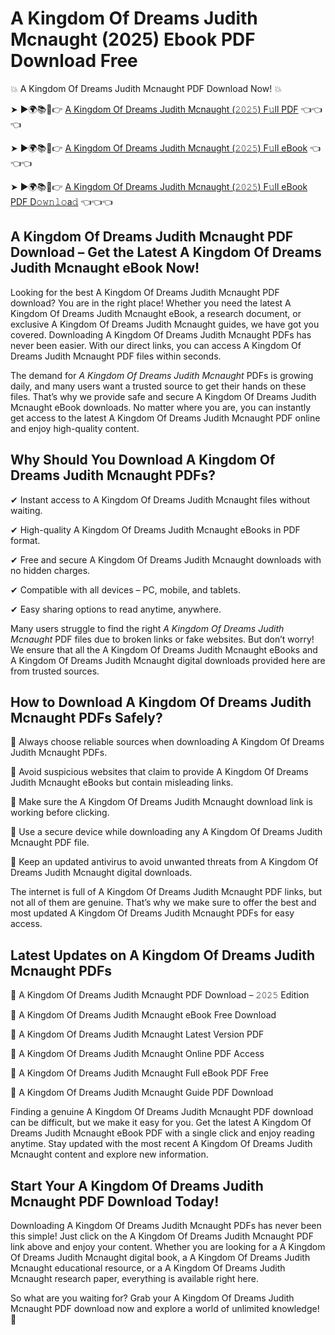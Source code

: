 # A Kingdom Of Dreams Judith Mcnaught (2025) Ebook PDF Download Free

💥 A Kingdom Of Dreams Judith Mcnaught PDF Download Now! 💥

➤ ►🌍📚📱👉 [A Kingdom Of Dreams Judith Mcnaught (𝟸𝟶𝟸𝟻) F𝚞ll PDF](https://getpdf.xyz/a-kingdom-of-dreams-judith-mcnaught) 👈👈👈


➤ ►🌍📚📱👉 [A Kingdom Of Dreams Judith Mcnaught (𝟸𝟶𝟸𝟻) F𝚞ll eBook](https://getpdf.xyz/a-kingdom-of-dreams-judith-mcnaught) 👈👈👈


➤ ►🌍📚📱👉 [A Kingdom Of Dreams Judith Mcnaught (𝟸𝟶𝟸𝟻) F𝚞ll eBook PDF D𝚘𝚠𝚗𝚕𝚘a𝚍](https://getpdf.xyz/a-kingdom-of-dreams-judith-mcnaught) 👈👈👈


## A Kingdom Of Dreams Judith Mcnaught PDF Download – Get the Latest A Kingdom Of Dreams Judith Mcnaught eBook Now!

Looking for the best A Kingdom Of Dreams Judith Mcnaught PDF download? You are in the right place! Whether you need the latest A Kingdom Of Dreams Judith Mcnaught eBook, a research document, or exclusive A Kingdom Of Dreams Judith Mcnaught guides, we have got you covered. Downloading A Kingdom Of Dreams Judith Mcnaught PDFs has never been easier. With our direct links, you can access A Kingdom Of Dreams Judith Mcnaught PDF files within seconds.

The demand for *A Kingdom Of Dreams Judith Mcnaught* PDFs is growing daily, and many users want a trusted source to get their hands on these files. That’s why we provide safe and secure A Kingdom Of Dreams Judith Mcnaught eBook downloads. No matter where you are, you can instantly get access to the latest A Kingdom Of Dreams Judith Mcnaught PDF online and enjoy high-quality content.

## Why Should You Download A Kingdom Of Dreams Judith Mcnaught PDFs?

✔ Instant access to A Kingdom Of Dreams Judith Mcnaught files without waiting.

✔ High-quality A Kingdom Of Dreams Judith Mcnaught eBooks in PDF format.

✔ Free and secure A Kingdom Of Dreams Judith Mcnaught downloads with no hidden charges.

✔ Compatible with all devices – PC, mobile, and tablets.

✔ Easy sharing options to read anytime, anywhere.

Many users struggle to find the right *A Kingdom Of Dreams Judith Mcnaught* PDF files due to broken links or fake websites. But don’t worry! We ensure that all the A Kingdom Of Dreams Judith Mcnaught eBooks and A Kingdom Of Dreams Judith Mcnaught digital downloads provided here are from trusted sources.

## How to Download A Kingdom Of Dreams Judith Mcnaught PDFs Safely?

📌 Always choose reliable sources when downloading A Kingdom Of Dreams Judith Mcnaught PDFs.

📌 Avoid suspicious websites that claim to provide A Kingdom Of Dreams Judith Mcnaught eBooks but contain misleading links.

📌 Make sure the A Kingdom Of Dreams Judith Mcnaught download link is working before clicking.

📌 Use a secure device while downloading any A Kingdom Of Dreams Judith Mcnaught PDF file.

📌 Keep an updated antivirus to avoid unwanted threats from A Kingdom Of Dreams Judith Mcnaught digital downloads.

The internet is full of A Kingdom Of Dreams Judith Mcnaught PDF links, but not all of them are genuine. That’s why we make sure to offer the best and most updated A Kingdom Of Dreams Judith Mcnaught PDFs for easy access.

## Latest Updates on A Kingdom Of Dreams Judith Mcnaught PDFs

🔹 A Kingdom Of Dreams Judith Mcnaught PDF Download – 𝟸𝟶𝟸𝟻 Edition

🔹 A Kingdom Of Dreams Judith Mcnaught eBook Free Download

🔹 A Kingdom Of Dreams Judith Mcnaught Latest Version PDF

🔹 A Kingdom Of Dreams Judith Mcnaught Online PDF Access

🔹 A Kingdom Of Dreams Judith Mcnaught Full eBook PDF Free

🔹 A Kingdom Of Dreams Judith Mcnaught Guide PDF Download

Finding a genuine A Kingdom Of Dreams Judith Mcnaught PDF download can be difficult, but we make it easy for you. Get the latest A Kingdom Of Dreams Judith Mcnaught eBook PDF with a single click and enjoy reading anytime. Stay updated with the most recent A Kingdom Of Dreams Judith Mcnaught content and explore new information.

## Start Your A Kingdom Of Dreams Judith Mcnaught PDF Download Today!

Downloading A Kingdom Of Dreams Judith Mcnaught PDFs has never been this simple! Just click on the A Kingdom Of Dreams Judith Mcnaught PDF link above and enjoy your content. Whether you are looking for a A Kingdom Of Dreams Judith Mcnaught digital book, a A Kingdom Of Dreams Judith Mcnaught educational resource, or a A Kingdom Of Dreams Judith Mcnaught research paper, everything is available right here.

So what are you waiting for? Grab your A Kingdom Of Dreams Judith Mcnaught PDF download now and explore a world of unlimited knowledge! 🚀